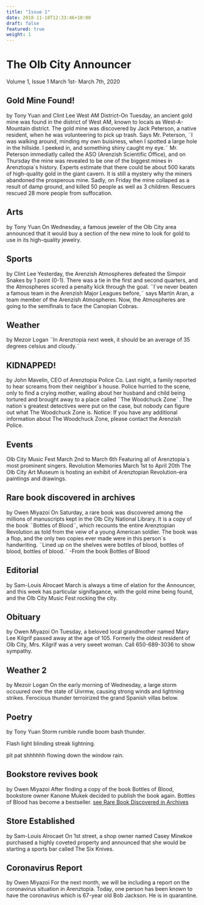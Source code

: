 ```yaml
---
title: "Issue 1"
date: 2018-11-18T12:33:46+10:00
draft: false
featured: true
weight: 1
---
```


# The Olb City Announcer
Volume 1, Issue 1
March 1st- March 7th, 2020
## Gold Mine Found!
by Tony Yuan and Clint Lee
West AM District-On Tuesday, an ancient gold mine was found in the district of West AM, known to locals as West-A-Mountain district. The gold mine was discovered by Jack Peterson, a native resident, when he was volunteering to pick up trash. Says Mr. Peterson, ¨I was walking around, minding my own buisiness, when I spotted a large hole in the hillside. I peeked in, and something shiny caught my eye.¨ Mr. Peterson immediatly called the ASO (Arenzish Scientific Office), and on Thursday the mine was revealed to be one of the biggest mines in Arenztopia´s history. Experts estimate that there could be about 500 karats of high-quality gold in the giant cavern. It is still a mystery why the miners abandoned the prosperous mine. Sadly, on Friday the mine collaped as a result of damp ground, and killed 50 people as well as 3 children. Rescuers rescued 28 more people from suffocation.
## Arts
by Tony Yuan
On Wednesday, a famous jeweler of the Olb City area announced that it would buy a section of the new mine to look for gold to use in its high-quality jewelry.
## Sports
by Clint Lee 
Yesterday, the Arenzish Atmospheres defeated the Simpoir Snakes by 1 point (0-1). There was a tie in the first and second quarters, and the Atmospheres scored a penalty kick through the goal. ¨I´ve never beaten a famous team in the Arenzish Major Leagues before,¨ says Martin Aran, a team member of the Arenzish Atmospheres. Now, the Atmospheres are going to the semifinals to face the Canopian Cobras.
## Weather
by Mezoir Logan 
¨In Arenztopia next week, it should be an average of 35 degrees celsius and cloudy.¨
## KIDNAPPED!
by John Mavelin, CEO of Arenztopia Police Co.
Last night, a family reported to hear screams from their neighbor´s house. Police hurried to the scene, only to find a crying mother, wailing about her husband and child being tortured and brought away to a place called ¨The Woodchuck Zone¨. The nation´s greatest detectives were put on the case, but nobody can figure out what The Woodchuck Zone is.
Notice: If you have any additional information about The Woodchuck Zone, please contact the Arenzish Police.
## Events
Olb City Music Fest
March 2nd to March 6th
Featuring all of Arenztopia´s most prominent singers.
Revolution Memories
March 1st to April 20th
The Olb City Art Museum is hosting an exhibit of Arenztopian Revolution-era paintings and drawings.
## Rare book discovered in archives
by Owen Miyazoi
On Saturday, a rare book was discovered among the millions of manuscripts kept in the Olb City National Library. It is a copy of the book ¨Bottles of Blood¨, which recounts the entire Arenztopian Revolution as told from the veiw of a young American soldier. The book was a flop, and the only two copies ever made were in this person´s handwriting. ¨Lined up on the shelves were bottles of blood, bottles of blood, bottles of blood.¨
-From the book Bottles of Blood
## Editorial
by Sam-Louis Alrocaet
March is always a time of elation for the Announcer, and this week has particular signifagance, with the gold mine being found, and the Olb City Music Fest rocking the city.
## Obituary
by Owen Miyazoi
On Tuesday, a beloved local grandmother named Mary Lee Kilgrif passed away at the age of 105. Formerly the oldest resident of Olb City, Mrs. Kilgrif was a very sweet woman. Call 650-689-3036 to show sympathy.
## Weather 2
by Mezoir Logan
On the early morning of Wednesday, a large storm occuured over the state of Uivrmw, causing strong winds and lightning strikes. Ferocious thunder terroirized the grand Spanish villas below.
## Poetry 
by Tony Yuan 
Storm
rumble
rundle
boom 
bash 
thunder.

Flash 
light 
blinding
streak
lightning.

pit pat
shhhhhh
flowing down
the window
rain.
## Bookstore revives book
by Owen Miyazoi
After finding a copy of the book Bottles of Blood, bookstore owner Kanone Mukek decided to publish the book again. Bottles of Blood has become a bestseller. [see Rare Book Discovered in Archives](#rare-book-discovered-in-archives)
## Store Established
by Sam-Louis Alrocaet
On 1st street, a shop owner named Casey Minekoe purchased a highly coveted property and announced that she would be starting a sports bar called The Six Knives.
## Coronavirus Report
by Owen Miyazoi
For the next month, we will be including a report on the coronavirus situation in Arenztopia. Today, one person has been known to have the coronavirus which is 67-year old Bob Jackson. He is in quarantine.
                     
